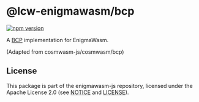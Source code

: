 # @lcw-enigmawasm/bcp

[![npm version](https://img.shields.io/npm/v/@cosmwasm/bcp.svg)](https://www.npmjs.com/package/@lcw-enigmawasm/bcp)

A [BCP](https://github.com/iov-one/iov-core/tree/master/packages/iov-bcp) implementation for EnigmaWasm.

(Adapted from cosmwasm-js/cosmwasm/bcp)

## License

This package is part of the enigmawasm-js repository, licensed under the Apache
License 2.0 (see
[NOTICE](https://github.com/lauraweindorf/enigmawasm-js/blob/master/NOTICE) and
[LICENSE](https://github.com/lauraweindorf/enigmawasm-js/blob/master/LICENSE)).

